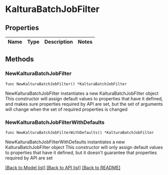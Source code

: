 # KalturaBatchJobFilter

## Properties

Name | Type | Description | Notes
------------ | ------------- | ------------- | -------------

## Methods

### NewKalturaBatchJobFilter

`func NewKalturaBatchJobFilter() *KalturaBatchJobFilter`

NewKalturaBatchJobFilter instantiates a new KalturaBatchJobFilter object
This constructor will assign default values to properties that have it defined,
and makes sure properties required by API are set, but the set of arguments
will change when the set of required properties is changed

### NewKalturaBatchJobFilterWithDefaults

`func NewKalturaBatchJobFilterWithDefaults() *KalturaBatchJobFilter`

NewKalturaBatchJobFilterWithDefaults instantiates a new KalturaBatchJobFilter object
This constructor will only assign default values to properties that have it defined,
but it doesn't guarantee that properties required by API are set


[[Back to Model list]](../README.md#documentation-for-models) [[Back to API list]](../README.md#documentation-for-api-endpoints) [[Back to README]](../README.md)


